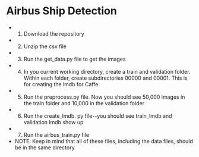 # Airbus Ship Detection
* 1) Download the repository
* 2) Unzip the csv file
* 3) Run the get_data.py file to get the images
* 4) In you current working directory, create a train and validation folder. Within each folder, create subdirectories 00000 and 00001. This is for creating the lmdb for Caffe
* 5) Run the preprocess.py file. Now you should see 50,000 images in the train folder and 10,000 in the validation folder
* 6) Run the create_lmdb. py file--you should see train_lmdb and validation lmdb show up
* 7) Run the airbus_train.py file
* NOTE: Keep in mind that all of these files, including the data files, should be in the same directory

